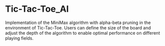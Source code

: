 # Tic-Tac-Toe_AI
Implementation of the MiniMax algorithm with alpha-beta pruning in the environment of Tic-Tac-Toe. Users can define the size of the board and adjust the depth of the algorithm to enable optimal performance on different playing fields.
